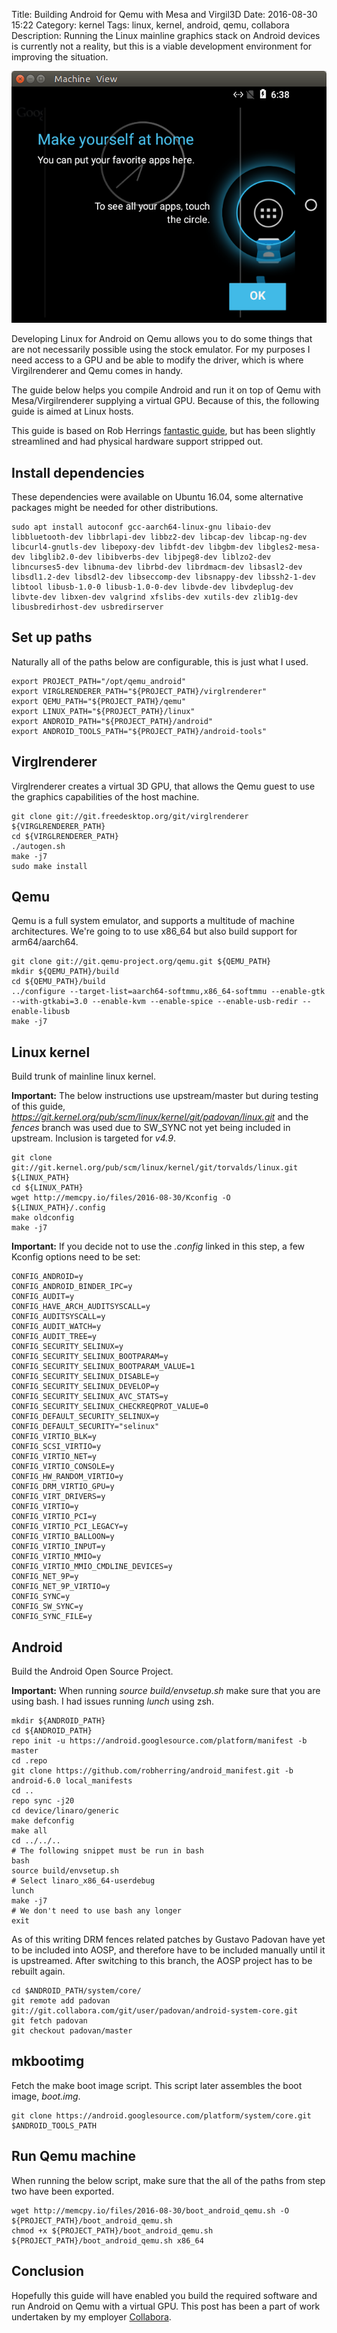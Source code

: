 Title: Building Android for Qemu with Mesa and Virgil3D
Date: 2016-08-30 15:22
Category: kernel
Tags: linux, kernel, android, qemu, collabora
Description: Running the Linux mainline graphics stack on Android devices is currently not a reality, but this is a viable development environment for improving the situation.

![Alt text](/images/2016-08-30_android_qemu.png "Android running on Qemu")

Developing Linux for Android on Qemu allows you to do some things that are
not necessarily possible using the stock emulator.
For my purposes I need access to a GPU and be able to modify the driver, which
is where Virgilrenderer and Qemu comes in handy.

The guide below helps you compile Android and run it on top of Qemu with
Mesa/Virgilrenderer supplying a virtual GPU.
Because of this, the following guide is aimed at Linux hosts.

This guide is based on Rob Herrings [fantastic guide](https://github.com/robherring/generic_device/wiki/KConfig-based-Multi-platform-Android-Device-(and-Mesa-graphics)), but has
been slightly streamlined and had physical hardware support stripped out.


## Install dependencies
These dependencies were available on Ubuntu 16.04, some alternative packages
might be needed for other distributions.

    sudo apt install autoconf gcc-aarch64-linux-gnu libaio-dev libbluetooth-dev libbrlapi-dev libbz2-dev libcap-dev libcap-ng-dev libcurl4-gnutls-dev libepoxy-dev libfdt-dev libgbm-dev libgles2-mesa-dev libglib2.0-dev libibverbs-dev libjpeg8-dev liblzo2-dev libncurses5-dev libnuma-dev librbd-dev librdmacm-dev libsasl2-dev libsdl1.2-dev libsdl2-dev libseccomp-dev libsnappy-dev libssh2-1-dev libtool libusb-1.0-0 libusb-1.0-0-dev libvde-dev libvdeplug-dev libvte-dev libxen-dev valgrind xfslibs-dev xutils-dev zlib1g-dev libusbredirhost-dev usbredirserver


## Set up paths
Naturally all of the paths below are configurable, this is just what I used.

    export PROJECT_PATH="/opt/qemu_android"
    export VIRGLRENDERER_PATH="${PROJECT_PATH}/virglrenderer"
    export QEMU_PATH="${PROJECT_PATH}/qemu"
    export LINUX_PATH="${PROJECT_PATH}/linux"
    export ANDROID_PATH="${PROJECT_PATH}/android"
    export ANDROID_TOOLS_PATH="${PROJECT_PATH}/android-tools"


## Virglrenderer
Virglrenderer creates a virtual 3D GPU, that allows the Qemu guest to use the
graphics capabilities of the host machine.

    git clone git://git.freedesktop.org/git/virglrenderer ${VIRGLRENDERER_PATH}
    cd ${VIRGLRENDERER_PATH}
    ./autogen.sh
    make -j7
    sudo make install


## Qemu
Qemu is a full system emulator, and supports a multitude of machine architectures.
We're going to to use x86_64 but also build support for arm64/aarch64.

    git clone git://git.qemu-project.org/qemu.git ${QEMU_PATH}
    mkdir ${QEMU_PATH}/build
    cd ${QEMU_PATH}/build
    ../configure --target-list=aarch64-softmmu,x86_64-softmmu --enable-gtk --with-gtkabi=3.0 --enable-kvm --enable-spice --enable-usb-redir --enable-libusb
    make -j7


## Linux kernel
Build trunk of mainline linux kernel.

**Important:** The below instructions use upstream/master but during testing of
this guide, *https://git.kernel.org/pub/scm/linux/kernel/git/padovan/linux.git*
and the *fences* branch was used due to SW_SYNC not yet being included in upstream.
Inclusion is targeted for *v4.9*.

    git clone git://git.kernel.org/pub/scm/linux/kernel/git/torvalds/linux.git ${LINUX_PATH}
    cd ${LINUX_PATH}
    wget http://memcpy.io/files/2016-08-30/Kconfig -O ${LINUX_PATH}/.config
    make oldconfig
    make -j7


**Important:** If you decide not to use the *.config* linked in this step, a few
Kconfig options need to be set:

    CONFIG_ANDROID=y
    CONFIG_ANDROID_BINDER_IPC=y
    CONFIG_AUDIT=y
    CONFIG_HAVE_ARCH_AUDITSYSCALL=y
    CONFIG_AUDITSYSCALL=y
    CONFIG_AUDIT_WATCH=y
    CONFIG_AUDIT_TREE=y
    CONFIG_SECURITY_SELINUX=y
    CONFIG_SECURITY_SELINUX_BOOTPARAM=y
    CONFIG_SECURITY_SELINUX_BOOTPARAM_VALUE=1
    CONFIG_SECURITY_SELINUX_DISABLE=y
    CONFIG_SECURITY_SELINUX_DEVELOP=y
    CONFIG_SECURITY_SELINUX_AVC_STATS=y
    CONFIG_SECURITY_SELINUX_CHECKREQPROT_VALUE=0
    CONFIG_DEFAULT_SECURITY_SELINUX=y
    CONFIG_DEFAULT_SECURITY="selinux"
    CONFIG_VIRTIO_BLK=y
    CONFIG_SCSI_VIRTIO=y
    CONFIG_VIRTIO_NET=y
    CONFIG_VIRTIO_CONSOLE=y
    CONFIG_HW_RANDOM_VIRTIO=y
    CONFIG_DRM_VIRTIO_GPU=y
    CONFIG_VIRT_DRIVERS=y
    CONFIG_VIRTIO=y
    CONFIG_VIRTIO_PCI=y
    CONFIG_VIRTIO_PCI_LEGACY=y
    CONFIG_VIRTIO_BALLOON=y
    CONFIG_VIRTIO_INPUT=y
    CONFIG_VIRTIO_MMIO=y
    CONFIG_VIRTIO_MMIO_CMDLINE_DEVICES=y
    CONFIG_NET_9P=y
    CONFIG_NET_9P_VIRTIO=y
    CONFIG_SYNC=y
    CONFIG_SW_SYNC=y
    CONFIG_SYNC_FILE=y


## Android
Build the Android Open Source Project.

**Important:** When running *source build/envsetup.sh* make sure that you are
using bash. I had issues running *lunch* using zsh.

    mkdir ${ANDROID_PATH}
    cd ${ANDROID_PATH}
    repo init -u https://android.googlesource.com/platform/manifest -b master
    cd .repo
    git clone https://github.com/robherring/android_manifest.git -b android-6.0 local_manifests
    cd ..
    repo sync -j20
    cd device/linaro/generic
    make defconfig
    make all
    cd ../../..
    # The following snippet must be run in bash
    bash
    source build/envsetup.sh
    # Select linaro_x86_64-userdebug
    lunch
    make -j7
    # We don't need to use bash any longer
    exit


As of this writing DRM fences related patches by Gustavo Padovan have yet to be included
into AOSP, and therefore have to be included manually until it is upstreamed.
After switching to this branch, the AOSP project has to be rebuilt again. 

    cd $ANDROID_PATH/system/core/
    git remote add padovan git://git.collabora.com/git/user/padovan/android-system-core.git
    git fetch padovan
    git checkout padovan/master

## mkbootimg
Fetch the make boot image script. This script later assembles the boot image, *boot.img*.

    git clone https://android.googlesource.com/platform/system/core.git $ANDROID_TOOLS_PATH


## Run Qemu machine
When running the below script, make sure that the all of the paths from step two
have been exported.

    wget http://memcpy.io/files/2016-08-30/boot_android_qemu.sh -O ${PROJECT_PATH}/boot_android_qemu.sh
    chmod +x ${PROJECT_PATH}/boot_android_qemu.sh
    ${PROJECT_PATH}/boot_android_qemu.sh x86_64


## Conclusion
Hopefully this guide will have enabled you build the required software and run Android on
Qemu with a virtual GPU.
This post has been a part of work undertaken by my employer [Collabora](http://www.collabora.com).

